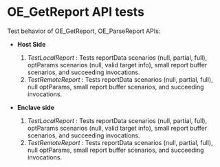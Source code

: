 OE_GetReport API tests
=====================

Test behavior of OE_GetReport, OE_ParseReport APIs:

- **Host Side**
  1. *TestLocalReport* : Tests reportData scenarios (null, partial, full), optParams scenarios (null, valid target info), small report buffer scenarios, and succeeding invocations.
  1. *TestRemoteReport* : Tests reportData scenarios (null, partial, full), null optParams, small report buffer scenarios, and succeeding invocations.


- **Enclave side**
  1. *TestLocalReport* : Tests reportData scenarios (null, partial, full), optParams scenarios (null, valid target info), small report buffer scenarios, and succeeding invocations.
  1. *TestRemoteReport* : Tests reportData scenarios (null, partial, full), null optParams, small report buffer scenarios, and succeeding invocations.

